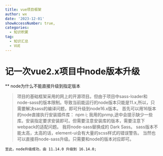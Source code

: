 ```yaml
---
title: vue项目框架
author: wx
date: '2023-12-01'
showAccessNumber: true,
categories:
  - 知识积累
tag: 
  - 知识汇总
  - VUE
---
```


# 记一次vue2.x项目中node版本升级

  ** node为什么不能直接升级到指定版本
  > 项目的基础框架采用的网上的开源项目。但由于项目中sass-loader和node-sass的版本限制。导致当前能运行的node版本只能是11.x,所以，只需要解决sass的编译问题，即可升级到node16.x版本。
    首先可以用16版本的node直接执行安装插件库： npm i;
    我用的pnmp,途中会提示缺少一些库。安装指定要求安装即可。但需要注意安装库的版本，需要注意下webpack的适配问题。
    我将node-sass替换成的 Dark Sass。 sass版本不能太高，太高的话，element-ui会有大量的scss样式的错误警告。
    当然也可以直接将node-sass升级。只需要和node的版本对应即可。

    至此，node升级成功，由 11.14.0 升级到 16.14.0;